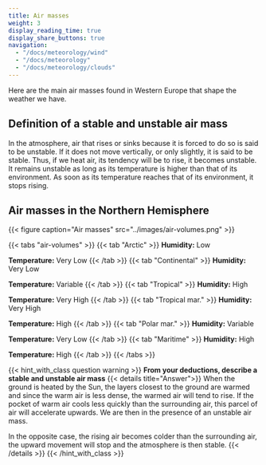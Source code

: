 ```yaml
---
title: Air masses
weight: 3
display_reading_time: true
display_share_buttons: true
navigation:
  - "/docs/meteorology/wind"
  - "/docs/meteorology"
  - "/docs/meteorology/clouds"
---
```


Here are the main air masses found in Western Europe that shape the weather we have.

## Definition of a stable and unstable air mass

In the atmosphere, air that rises or sinks because it is forced to do so is said to be unstable.
If it does not move vertically, or only slightly, it is said to be stable. Thus, if we heat air, its tendency will be to rise, it becomes unstable. It remains unstable as long as its
temperature is higher than that of its environment. As soon as its temperature reaches that of its environment, it stops rising.

## Air masses in the Northern Hemisphere
{{< figure caption="Air masses" src="../images/air-volumes.png" >}}

{{< tabs "air-volumes" >}}
{{< tab "Arctic" >}}
**Humidity:** Low

**Temperature:** Very Low
{{< /tab >}}
{{< tab "Continental" >}}
**Humidity:** Very Low

**Temperature:** Variable
{{< /tab >}}
{{< tab "Tropical" >}}
**Humidity:** High

**Temperature:** Very High
{{< /tab >}}
{{< tab "Tropical mar." >}}
**Humidity:** Very High

**Temperature:** High
{{< /tab >}}
{{< tab "Polar mar." >}}
**Humidity:** Variable

**Temperature:** Very Low
{{< /tab >}}
{{< tab "Maritime" >}}
**Humidity:** High

**Temperature:** High
{{< /tab >}}
{{< /tabs >}}

{{< hint_with_class question warning >}}
**From your deductions, describe a stable and unstable air mass**
{{< details title="Answer">}}
When the ground is heated by the Sun, the layers closest to the ground are warmed and since the warm air is less dense, the warmed air will tend to rise.
If the pocket of warm air cools less quickly than the surrounding air, this parcel of air will accelerate upwards. We are then in the presence of an unstable air mass.

In the opposite case, the rising air becomes colder than the surrounding air, the upward movement will stop and the atmosphere is then stable.
{{< /details >}}
{{< /hint_with_class >}}
